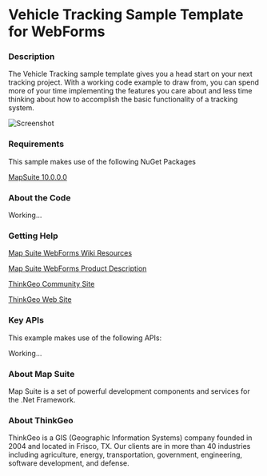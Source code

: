 # Vehicle Tracking Sample Template for WebForms

### Description

The Vehicle Tracking sample template gives you a head start on your next tracking project. With a working code example to draw from, you can spend more of your time implementing the features you care about and less time thinking about how to accomplish the basic functionality of a tracking system.

![Screenshot](https://github.com/ThinkGeo/VehicleTrackingSample-ForWebForms/blob/master/ScreenShot.png)

### Requirements
This sample makes use of the following NuGet Packages

[MapSuite 10.0.0.0](http:mapsuite.nuget)

### About the Code

Working...

### Getting Help

[Map Suite WebForms Wiki Resources](http://wiki.thinkgeo.com/wiki/map_suite_web_edition)

[Map Suite WebForms Product Description](http://thinkgeo.com/map-suite-developer-gis/web-edition/)

[ThinkGeo Community Site](http://community.thinkgeo.com/)

[ThinkGeo Web Site](http://www.thinkgeo.com)

### Key APIs
This example makes use of the following APIs:

Working...

### About Map Suite
Map Suite is a set of powerful development components and services for the .Net Framework.

### About ThinkGeo
ThinkGeo is a GIS (Geographic Information Systems) company founded in 2004 and located in Frisco, TX. Our clients are in more than 40 industries including agriculture, energy, transportation, government, engineering, software development, and defense.
